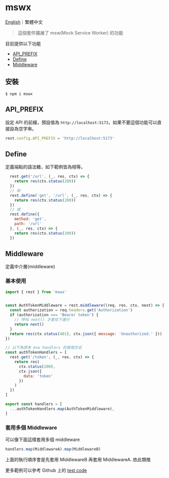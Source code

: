 # mswx

[English](https://github.com/LaiJunBin/mswx#mswx)｜繁體中文

> 這個套件擴展了 msw(Mock Service Worker) 的功能

目前提供以下功能
* [API_PREFIX](#api_prefix)
* [Define](#define)
* [Middleware](#middleware)

## 安裝
```
$ npm i mswx
```

## API_PREFIX

設定 API 的前綴，預設值為 `http://localhost:5173`，如果不要這個功能可以直接設為空字串。

```js
rest.config.API_PREFIX = 'http://localhost:5173'
```

## Define

定義端點的語法糖，如下範例皆為相等。
```js
  rest.get('/url', (_, res, ctx) => {
    return res(ctx.status(200))
  })
  // 和
  rest.define('get', '/url', (_, res, ctx) => {
    return res(ctx.status(200))
  })
  // 或
  rest.define({
    method: 'get',
    path: '/url'
  }, (_, res, ctx) => {
    return res(ctx.status(200))
  })
```

## Middleware

定義中介層(middleware)

### 基本使用
```js
import { rest } from 'mswx'


const AuthTokenMiddleware = rest.middleware((req, res, ctx, next) => {
  const authorization = req.headers.get('Authorization')
  if (authorization === 'Bearer token') {
    // 呼叫 next() 才會往下進行
    return next()
  }
  return res(ctx.status(401), ctx.json({ message: 'Unauthorized.' }))
})

// 以下為原本 msw handlers 的使用方式
const authTokenHandlers = [
  rest.get('/token', (_, res, ctx) => {
    return res(
      ctx.status(200),
      ctx.json({
        data: 'token'
      })
    )
  })
]

export const handlers = [
  ...authTokenHandlers.map(AuthTokenMiddleware),
]
```

### 套用多個 Middleware

可以像下面這樣套用多個 middleware
```js
handlers.map(MiddlewareA).map(MiddlewareB)
```
上面的執行順序會是先套用 MiddlewareB 再套用 MiddlewareA..依此類推

更多範例可以參考 Github 上的 [test code](https://github.com/LaiJunBin/mswx/blob/main/src/tests)
